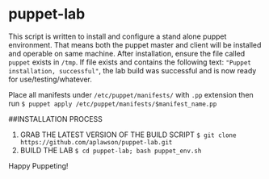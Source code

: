 # puppet-lab
This script is written to install and configure a stand alone puppet environment. That means both the puppet master and client will be installed and operable on same machine. After installation, ensure the file called `puppet` exists in `/tmp`. If file exists and contains the following text: `"Puppet installation, successful"`, the lab build was successful and is now ready for use/testing/whatever.

Place all manifests under `/etc/puppet/manifests/` with `.pp` extension then run `$ puppet apply /etc/puppet/manifests/$manifest_name.pp`

##INSTALLATION PROCESS

1. GRAB THE LATEST VERSION OF THE BUILD SCRIPT
`$ git clone https://github.com/aplawson/puppet-lab.git`
2. BUILD THE LAB
`$ cd puppet-lab; bash puppet_env.sh`

Happy Puppeting!
